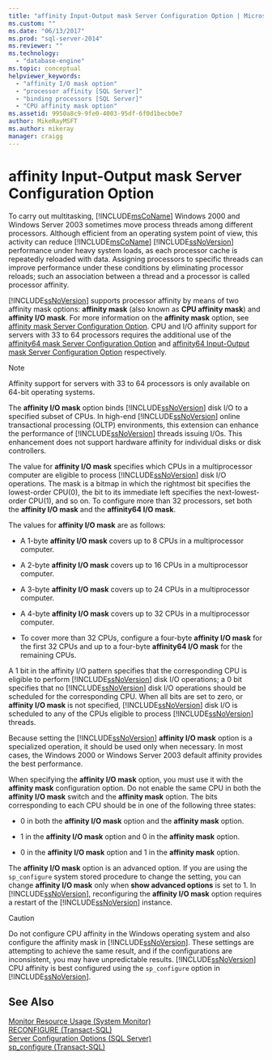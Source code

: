 ```yaml
---
title: "affinity Input-Output mask Server Configuration Option | Microsoft Docs"
ms.custom: ""
ms.date: "06/13/2017"
ms.prod: "sql-server-2014"
ms.reviewer: ""
ms.technology: 
  - "database-engine"
ms.topic: conceptual
helpviewer_keywords: 
  - "affinity I/O mask option"
  - "processor affinity [SQL Server]"
  - "binding processors [SQL Server]"
  - "CPU affinity mask option"
ms.assetid: 9950a8c9-9fe0-4003-95df-6f0d1becb0e7
author: MikeRayMSFT
ms.author: mikeray
manager: craigg
---
```

# affinity Input-Output mask Server Configuration Option
  To carry out multitasking, [!INCLUDE[msCoName](../../includes/msconame-md.md)] Windows 2000 and Windows Server 2003 sometimes move process threads among different processors. Although efficient from an operating system point of view, this activity can reduce [!INCLUDE[msCoName](../../includes/msconame-md.md)] [!INCLUDE[ssNoVersion](../../includes/ssnoversion-md.md)] performance under heavy system loads, as each processor cache is repeatedly reloaded with data. Assigning processors to specific threads can improve performance under these conditions by eliminating processor reloads; such an association between a thread and a processor is called processor affinity.  
  
 [!INCLUDE[ssNoVersion](../../includes/ssnoversion-md.md)] supports processor affinity by means of two affinity mask options: **affinity mask** (also known as **CPU affinity mask**) and **affinity I/O mask**. For more information on the **affinity mask** option, see [affinity mask Server Configuration Option](affinity-mask-server-configuration-option.md). CPU and I/O affinity support for servers with 33 to 64 processors requires the additional use of the [affinity64 mask Server Configuration Option](affinity64-mask-server-configuration-option.md) and [affinity64 Input-Output mask Server Configuration Option](affinity64-input-output-mask-server-configuration-option.md) respectively.  
  
> [!NOTE]  
>  Affinity support for servers with 33 to 64 processors is only available on 64-bit operating systems.  
  
 The **affinity I/O mask** option binds [!INCLUDE[ssNoVersion](../../includes/ssnoversion-md.md)] disk I/O to a specified subset of CPUs. In high-end [!INCLUDE[ssNoVersion](../../includes/ssnoversion-md.md)] online transactional processing (OLTP) environments, this extension can enhance the performance of [!INCLUDE[ssNoVersion](../../includes/ssnoversion-md.md)] threads issuing I/Os. This enhancement does not support hardware affinity for individual disks or disk controllers.  
  
 The value for **affinity I/O mask** specifies which CPUs in a multiprocessor computer are eligible to process [!INCLUDE[ssNoVersion](../../includes/ssnoversion-md.md)] disk I/O operations. The mask is a bitmap in which the rightmost bit specifies the lowest-order CPU(0), the bit to its immediate left specifies the next-lowest-order CPU(1), and so on. To configure more than 32 processors, set both the **affinity I/O mask** and the **affinity64 I/O mask**.  
  
 The values for **affinity I/O mask** are as follows:  
  
-   A 1-byte **affinity I/O mask** covers up to 8 CPUs in a multiprocessor computer.  
  
-   A 2-byte **affinity I/O mask** covers up to 16 CPUs in a multiprocessor computer.  
  
-   A 3-byte **affinity I/O mask** covers up to 24 CPUs in a multiprocessor computer.  
  
-   A 4-byte **affinity I/O mask** covers up to 32 CPUs in a multiprocessor computer.  
  
-   To cover more than 32 CPUs, configure a four-byte **affinity I/O mask** for the first 32 CPUs and up to a four-byte **affinity64 I/O mask** for the remaining CPUs.  
  
 A 1 bit in the affinity I/O pattern specifies that the corresponding CPU is eligible to perform [!INCLUDE[ssNoVersion](../../includes/ssnoversion-md.md)] disk I/O operations; a 0 bit specifies that no [!INCLUDE[ssNoVersion](../../includes/ssnoversion-md.md)] disk I/O operations should be scheduled for the corresponding CPU. When all bits are set to zero, or **affinity I/O mask** is not specified, [!INCLUDE[ssNoVersion](../../includes/ssnoversion-md.md)] disk I/O is scheduled to any of the CPUs eligible to process [!INCLUDE[ssNoVersion](../../includes/ssnoversion-md.md)] threads.  
  
 Because setting the [!INCLUDE[ssNoVersion](../../includes/ssnoversion-md.md)] **affinity I/O mask** option is a specialized operation, it should be used only when necessary. In most cases, the Windows 2000 or Windows Server 2003 default affinity provides the best performance.  
  
 When specifying the **affinity I/O mask** option, you must use it with the **affinity mask** configuration option. Do not enable the same CPU in both the **affinity I/O mask** switch and the **affinity mask** option. The bits corresponding to each CPU should be in one of the following three states:  
  
-   0 in both the **affinity I/O mask** option and the **affinity mask** option.  
  
-   1 in the **affinity I/O mask** option and 0 in the **affinity mask** option.  
  
-   0 in the **affinity I/O mask** option and 1 in the **affinity mask** option.  
  
 The **affinity I/O mask** option is an advanced option. If you are using the `sp_configure` system stored procedure to change the setting, you can change **affinity I/O mask** only when **show advanced options** is set to 1. In [!INCLUDE[ssNoVersion](../../includes/ssnoversion-md.md)], reconfiguring the **affinity I/O mask** option requires a restart of the [!INCLUDE[ssNoVersion](../../includes/ssnoversion-md.md)] instance.  
  
> [!CAUTION]  
>  Do not configure CPU affinity in the Windows operating system and also configure the affinity mask in [!INCLUDE[ssNoVersion](../../includes/ssnoversion-md.md)]. These settings are attempting to achieve the same result, and if the configurations are inconsistent, you may have unpredictable results. [!INCLUDE[ssNoVersion](../../includes/ssnoversion-md.md)] CPU affinity is best configured using the `sp_configure` option in [!INCLUDE[ssNoVersion](../../includes/ssnoversion-md.md)].  
  
## See Also  
 [Monitor Resource Usage &#40;System Monitor&#41;](../../relational-databases/performance-monitor/monitor-resource-usage-system-monitor.md)   
 [RECONFIGURE &#40;Transact-SQL&#41;](/sql/t-sql/language-elements/reconfigure-transact-sql)   
 [Server Configuration Options &#40;SQL Server&#41;](server-configuration-options-sql-server.md)   
 [sp_configure &#40;Transact-SQL&#41;](/sql/relational-databases/system-stored-procedures/sp-configure-transact-sql)  
  
  
